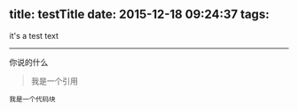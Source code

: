title: testTitle
date: 2015-12-18 09:24:37
tags:
---
it's a test text

-----

你说的什么

> 我是一个引用

``` 我是一个代码块 ```